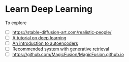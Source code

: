 # Learn Deep Learning



To explore

- [ ] https://stable-diffusion-art.com/realistic-people/
- [ ] [A tutorial on deep learning](https://cs.stanford.edu/~quocle/tutorial2.pdf)
- [ ] [An introduction to autoencoders](https://arxiv.org/pdf/2201.03898.pdf)
- [ ] [Recommended system with generative retrieval](https://shashankrajput.github.io/Generative.pdf)
- [ ] https://github.com/MagicFusion/MagicFusion.github.io
